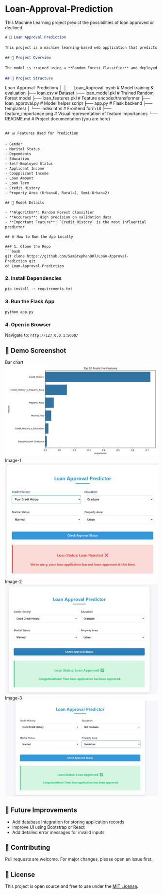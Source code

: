 # Loan-Approval-Prediction
This Machine Learning project predict the possibilities of loan approved or declined.





```markdown
# 🏦 Loan Approval Prediction

This project is a machine learning-based web application that predicts whether a loan should be approved or not based on applicant details like income, credit history, employment status, and more.

## 🚀 Project Overview

The model is trained using a **Random Forest Classifier** and deployed through a Flask backend with an HTML frontend interface. The dataset used is a collection of past loan applications with labeled approvals.

## 📂 Project Structure

```

Loan-Approval-Prediction/
│
├── Loan\_Approval.ipynb         # Model training & evaluation
├── loan.csv                    # Dataset
├── loan\_model.pkl              # Trained Random Forest model
├── loan\_features.pkl           # Feature encoder/transformer
├── loan\_approval.py            # Model helper script
├── app.py                      # Flask backend
├── templates/
│   └── index.html              # Frontend form UI
├── feature\_importance.png      # Visual representation of feature importances
└── README.md                   # Project documentation (you are here)

````

## 📊 Features Used for Prediction

- Gender
- Marital Status
- Dependents
- Education
- Self-Employed Status
- Applicant Income
- Coapplicant Income
- Loan Amount
- Loan Term
- Credit History
- Property Area (Urban=0, Rural=1, Semi-Urban=2)

## 🧠 Model Details

- **Algorithm**: Random Forest Classifier
- **Accuracy**: High precision on validation data
- **Important Feature**: `Credit_History` is the most influential predictor

## 🌐 How to Run the App Locally

### 1. Clone the Repo
```bash
git clone https://github.com/SamStephen007/Loan-Approval-Prediction.git
cd Loan-Approval-Prediction
````

### 2. Install Dependencies

```bash
pip install -r requirements.txt
```

### 3. Run the Flask App

```bash
python app.py
```

### 4. Open in Browser

Navigate to:
`http://127.0.0.1:5000/`

## 📸 Demo Screenshot
Bar chart
![Loan Result Screenshot](images/feature_importance.png)
Image-1
![Loan Result Screenshot](images/image-1.png)
Image-2
![Loan Result Screenshot](images/image-2.png)
Image-3
![Loan Result Screenshot](images/image-3.png)

## 🔄 Future Improvements

* Add database integration for storing application records
* Improve UI using Bootstrap or React
* Add detailed error messages for invalid inputs

## 🤝 Contributing

Pull requests are welcome. For major changes, please open an issue first.

## 📝 License

This project is open source and free to use under the [MIT License](LICENSE).

